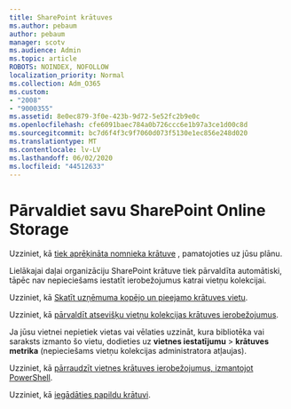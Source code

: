 ```yaml
---
title: SharePoint krātuves
ms.author: pebaum
author: pebaum
manager: scotv
ms.audience: Admin
ms.topic: article
ROBOTS: NOINDEX, NOFOLLOW
localization_priority: Normal
ms.collection: Adm_O365
ms.custom:
- "2008"
- "9000355"
ms.assetid: 8e0ec879-3f0e-423b-9d72-5e52fc2b9e0c
ms.openlocfilehash: cfe6091baec784a0b726ccc6e1b97a3ce1d00c8d
ms.sourcegitcommit: bc7d6f4f3c9f7060d073f5130e1ec856e248d020
ms.translationtype: MT
ms.contentlocale: lv-LV
ms.lasthandoff: 06/02/2020
ms.locfileid: "44512633"
---
```

# <a name="manage-your-sharepoint-online-storage"></a>Pārvaldiet savu SharePoint Online Storage

Uzziniet, kā [tiek aprēķināta nomnieka krātuve](https://docs.microsoft.com/office365/servicedescriptions/sharepoint-online-service-description/sharepoint-online-limits?redirectedfrom=MSDN#limits-by-plan) , pamatojoties uz jūsu plānu.

Lielākajai daļai organizāciju SharePoint krātuve tiek pārvaldīta automātiski, tāpēc nav nepieciešams iestatīt ierobežojumus katrai vietņu kolekcijai.

Uzziniet, kā [Skatīt uzņēmuma kopējo un pieejamo krātuves vietu](https://docs.microsoft.com/sharepoint/manage-site-collection-storage-limits).

Uzziniet, kā [pārvaldīt atsevišķu vietņu kolekcijas krātuves ierobežojumus](https://docs.microsoft.com/sharepoint/manage-site-collection-storage-limits#manage-individual-site-storage-limits).

Ja jūsu vietnei nepietiek vietas vai vēlaties uzzināt, kura bibliotēka vai saraksts izmanto šo vietu, dodieties uz **vietnes iestatījumu**  >  **krātuves metrika** (nepieciešams vietņu kolekcijas administratora atļaujas).

Uzziniet, kā [pārraudzīt vietnes krātuves ierobežojumus, izmantojot PowerShell](https://docs.microsoft.com/sharepoint/manage-site-collection-storage-limits#monitor-site-storage-limits-by-using-powershell).

Uzziniet, kā [iegādāties papildu krātuvi](https://docs.microsoft.com/microsoft-365/commerce/add-storage-space). 
  